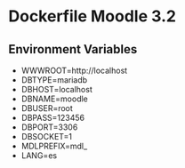 # Dockerfile Moodle 3.2

## Environment Variables

* WWWROOT=http://localhost
* DBTYPE=mariadb
* DBHOST=localhost
* DBNAME=moodle
* DBUSER=root
* DBPASS=123456
* DBPORT=3306
* DBSOCKET=1
* MDLPREFIX=mdl_
* LANG=es